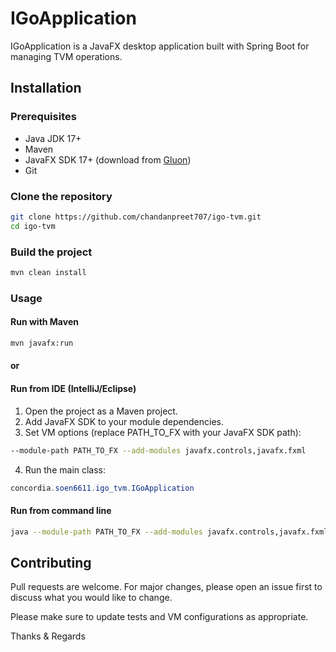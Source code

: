 # IGoApplication

IGoApplication is a JavaFX desktop application built with Spring Boot for managing TVM operations.

## Installation

### Prerequisites
* Java JDK 17+
* Maven
* JavaFX SDK 17+ (download from [Gluon](https://gluonhq.com/products/javafx/))
* Git

### Clone the repository
```bash
git clone https://github.com/chandanpreet707/igo-tvm.git
cd igo-tvm
```

### Build the project

```bash
mvn clean install
```

### Usage
#### Run with Maven
```bash
mvn javafx:run
```

#### or

#### Run from IDE (IntelliJ/Eclipse)
  1. Open the project as a Maven project.
  2. Add JavaFX SDK to your module dependencies.
  3. Set VM options (replace PATH_TO_FX with your JavaFX SDK path):

```bash
--module-path PATH_TO_FX --add-modules javafx.controls,javafx.fxml
```
  4. Run the main class:
```java
concordia.soen6611.igo_tvm.IGoApplication
```
#### Run from command line
```bash
java --module-path PATH_TO_FX --add-modules javafx.controls,javafx.fxml -jar target/igo-application-1.0-SNAPSHOT.jar
```

## Contributing

Pull requests are welcome. For major changes, please open an issue first
to discuss what you would like to change.

Please make sure to update tests and VM configurations as appropriate.

Thanks & Regards
